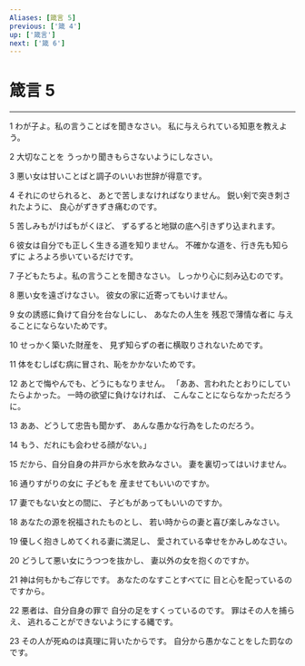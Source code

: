 ```yaml
---
Aliases: [箴言 5]
previous: ['箴 4']
up: ['箴言']
next: ['箴 6']
---
```

# 箴言 5

***




1 
わが子よ。私の言うことばを聞きなさい。 私に与えられている知恵を教えよう。 



2 
大切なことを うっかり聞きもらさないようにしなさい。 



3 
悪い女は甘いことばと調子のいいお世辞が得意です。 



4 
それにのせられると、 あとで苦しまなければなりません。 鋭い剣で突き刺されたように、 良心がずきずき痛むのです。 



5 
苦しみもがけばもがくほど、 ずるずると地獄の底へ引きずり込まれます。 



6 
彼女は自分でも正しく生きる道を知りません。 不確かな道を、行き先も知らずに よろよろ歩いているだけです。 



7 
子どもたちよ。私の言うことを聞きなさい。 しっかり心に刻み込むのです。 



8 
悪い女を遠ざけなさい。 彼女の家に近寄ってもいけません。 



9 
女の誘惑に負けて自分を台なしにし、 あなたの人生を 残忍で薄情な者に 与えることにならないためです。 



10 
せっかく築いた財産を、 見ず知らずの者に横取りされないためです。 



11 
体をむしばむ病に冒され、恥をかかないためです。 



12 
あとで悔やんでも、どうにもなりません。 「ああ、言われたとおりにしていたらよかった。 一時の欲望に負けなければ、 こんなことにならなかっただろうに。 



13 
ああ、どうして忠告も聞かず、 あんな愚かな行為をしたのだろう。 



14 
もう、だれにも会わせる顔がない。」 



15 
だから、自分自身の井戸から水を飲みなさい。 妻を裏切ってはいけません。 



16 
通りすがりの女に 子どもを 産ませてもいいのですか。 



17 
妻でもない女との間に、 子どもがあってもいいのですか。 



18 
あなたの源を祝福されたものとし、 若い時からの妻と喜び楽しみなさい。 



19 
優しく抱きしめてくれる妻に満足し、 愛されている幸せをかみしめなさい。 



20 
どうして悪い女にうつつを抜かし、 妻以外の女を抱くのですか。 



21 
神は何もかもご存じです。 あなたのなすことすべてに 目と心を配っているのですから。 



22 
悪者は、自分自身の罪で 自分の足をすくっているのです。 罪はその人を捕らえ、 逃れることができないようにする縄です。 



23 
その人が死ぬのは真理に背いたからです。 自分から愚かなことをした罰なのです。
